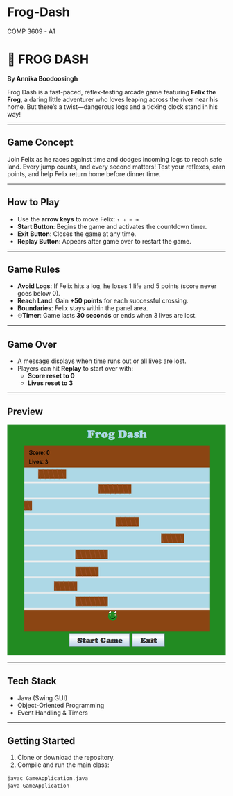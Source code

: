 # Frog-Dash
COMP 3609 - A1

# 🐸 FROG DASH  
**By Annika Boodoosingh**  

Frog Dash is a fast-paced, reflex-testing arcade game featuring **Felix the Frog**, a daring little adventurer who loves leaping across the river near his home. But there’s a twist—dangerous logs and a ticking clock stand in his way!

---

## Game Concept

Join Felix as he races against time and dodges incoming logs to reach safe land. Every jump counts, and every second matters! Test your reflexes, earn points, and help Felix return home before dinner time.

---

## How to Play

- Use the **arrow keys** to move Felix: `↑ ↓ ← →`
- **Start Button**: Begins the game and activates the countdown timer.
- **Exit Button**: Closes the game at any time.
- **Replay Button**: Appears after game over to restart the game.

---

## Game Rules

- **Avoid Logs**: If Felix hits a log, he loses 1 life and 5 points (score never goes below 0).
- **Reach Land**: Gain **+50 points** for each successful crossing.
- **Boundaries**: Felix stays within the panel area.
- ⏱**Timer**: Game lasts **30 seconds** or ends when 3 lives are lost.

---

## Game Over

- A message displays when time runs out or all lives are lost.
- Players can hit **Replay** to start over with:
  - **Score reset to 0**
  - **Lives reset to 3**

---

## Preview 

<p align="center">
  <img src="screenshot.png" alt="game-screenshot" />
</p>

---

## Tech Stack

- Java (Swing GUI)
- Object-Oriented Programming
- Event Handling & Timers

---

## Getting Started

1. Clone or download the repository.
2. Compile and run the main class:

```bash
javac GameApplication.java
java GameApplication
